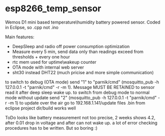 # esp8266_temp_sensor
Wemos D1 mini based temperature\humidity battery powered sensor. Coded in Eclipse, so .cpp not .ino

Main features:
- DeepSleep and radio off power consumption optimization
- Measure every 5 min, send data only than readings exceed from thresholds + every one hour
- rtc mem used for uptime\wakeup counter 
- OTA mode with internal web server
- sht30 instead DHT22 (much pricise and more simple communication)
 
 
 to switch to debug (OTA mode) send "1" to "parnik/cmd" (mosquitto_pub -h 127.0.0.1 -t "parnik/cmd" -r -m 1). Message MUST BE RETAINED to sensor read it after deep sleep wake up.
 to switch from debug mode to normal mode without update send "2"  (mosquitto_pub -h 127.0.0.1 -t "parnik/cmd" -r -m 1)
 to update over the air go to 192.168.1.141/update   files .bin from eclipse project dir/build works well
 
ToDo
looks like battery measurement not too precise, 2 weeks shows 4.2, after 0.01 drop in voltage and after can not wake up.
a lot of error checking procedures has to be written. But so boring :)
